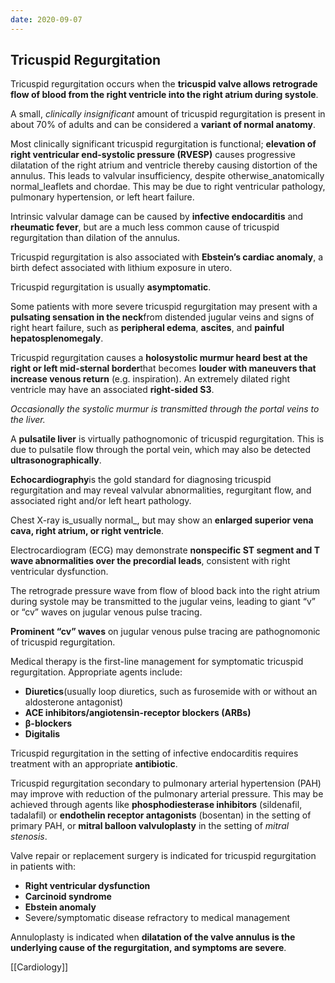 ```yaml
---
date: 2020-09-07
---
```


## Tricuspid Regurgitation

Tricuspid regurgitation occurs when the **tricuspid valve allows retrograde flow of blood from the right ventricle into the right atrium during systole**.

A small, _clinically insignificant_ amount of tricuspid regurgitation is present in about 70% of adults and can be considered a **variant of normal anatomy**.

Most clinically significant tricuspid regurgitation is functional; **elevation of right ventricular end-systolic pressure (RVESP)** causes progressive dilatation of the right atrium and ventricle thereby causing distortion of the annulus. This leads to valvular insufficiency, despite otherwise_anatomically normal_leaflets and chordae. This may be due to right ventricular pathology, pulmonary hypertension, or left heart failure.

Intrinsic valvular damage can be caused by **infective endocarditis** and **rheumatic fever**, but are a much less common cause of tricuspid regurgitation than dilation of the annulus.

Tricuspid regurgitation is also associated with **Ebstein’s cardiac anomaly**, a birth defect associated with lithium exposure in utero.

Tricuspid regurgitation is usually **asymptomatic**.

Some patients with more severe tricuspid regurgitation may present with a **pulsating sensation in the neck**from distended jugular veins and signs of right heart failure, such as **peripheral edema**, **ascites**, and **painful hepatosplenomegaly**.

Tricuspid regurgitation causes a **holosystolic murmur heard best at the right or left mid-sternal border**that becomes **louder with maneuvers that increase venous return** (e.g. inspiration). An extremely dilated right ventricle may have an associated **right-sided S3**.

_Occasionally the systolic murmur is transmitted through the portal veins to the liver._

A **pulsatile liver** is virtually pathognomonic of tricuspid regurgitation. This is due to pulsatile flow through the portal vein, which may also be detected **ultrasonographically**.

**Echocardiography**is the gold standard for diagnosing tricuspid regurgitation and may reveal valvular abnormalities, regurgitant flow, and associated right and/or left heart pathology.

Chest X-ray is_usually normal_, but may show an **enlarged superior vena cava, right atrium, or right ventricle**.

Electrocardiogram (ECG) may demonstrate **nonspecific ST segment and T wave abnormalities over the precordial leads**, consistent with right ventricular dysfunction.

The retrograde pressure wave from flow of blood back into the right atrium during systole may be transmitted to the jugular veins, leading to giant “v” or “cv” waves on jugular venous pulse tracing.

**Prominent “cv” waves** on jugular venous pulse tracing are pathognomonic of tricuspid regurgitation.

Medical therapy is the first-line management for symptomatic tricuspid regurgitation. Appropriate agents include:

- **Diuretics**(usually loop diuretics, such as furosemide with or without an aldosterone antagonist)
- **ACE inhibitors/angiotensin-receptor blockers (ARBs)**
- **β-blockers**
- **Digitalis**

Tricuspid regurgitation in the setting of infective endocarditis requires treatment with an appropriate **antibiotic**.

Tricuspid regurgitation secondary to pulmonary arterial hypertension (PAH) may improve with reduction of the pulmonary arterial pressure. This may be achieved through agents like **phosphodiesterase inhibitors** (sildenafil, tadalafil) or **endothelin receptor antagonists** (bosentan) in the setting of primary PAH, or **mitral balloon valvuloplasty** in the setting of _mitral stenosis_.

Valve repair or replacement surgery is indicated for tricuspid regurgitation in patients with:

- **Right ventricular dysfunction**
- **Carcinoid syndrome**
- **Ebstein anomaly**
- Severe/symptomatic disease refractory to medical management

Annuloplasty is indicated when **dilatation of the valve annulus is the underlying cause of the regurgitation, and symptoms are severe**.

[[Cardiology]]
